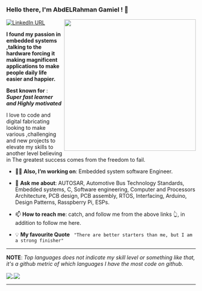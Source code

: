 ### Hello there, I'm AbdELRahman Gamiel ! 👋
<img align='right' src="https://c.tenor.com/3TwmcJ-ffa0AAAAC/netero-heart.gif" width="350">


[![LinkedIn URL](https://img.shields.io/static/v1?color=red&label=linkedin&logo=linkedin&logoColor=white&style=for-the-badge&message=Connect)](https://www.linkedin.com/in/abdelrahman-gamiel)


**I found my passion in embedded systems ,talking to the hardware forcing it making magnificent applications to make people daily life easier and happier.**  

**Best known for** : ***Super fast learner and Highly motivated***


I love to code and digital fabricating looking to make various ,challenging and new projects to elevate my skills to another level believing in The greatest success comes from the freedom to fail.


- 👨‍💻 **Also, I’m working on**: Embedded system software Engineer.

- 💬 **Ask me about**: AUTOSAR, Automotive Bus Technology Standards, Embedded systems, C, Software engineering, Computer and Processors Architecture, PCB design, PCB assembly, RTOS, Interfacing, Arduino, Design Patterns, Rasspberry Pi, ESPs.

- 📫 **How to reach me**: catch, and follow me from the above links 👆, in addition to follow me here.
- 💡 **My favourite Quote** ` "There are better starters than me, but I am a strong finisher"`


<hr/>

**NOTE**: *Top languages does not indicate my skill level or something like that, it's a github metric of which languages I have the most code on github.*

<a href="https://github.com/AbdELRahmanGamiel">
  <img align="center" src="https://github-readme-stats.vercel.app/api?username=AbdELRahmanGamiel&count_private=true&show_icons=true&theme=radical&hide_border=false" />
</a> 
<a href="https://github.com/AbdELRahmanGamiel">
  <img align="center" src="https://github-readme-stats.vercel.app/api/top-langs/?username=AbdELRahmanGamiel&layout=compact&theme=radical&hide_border=false" />
</a>
<hr/>
